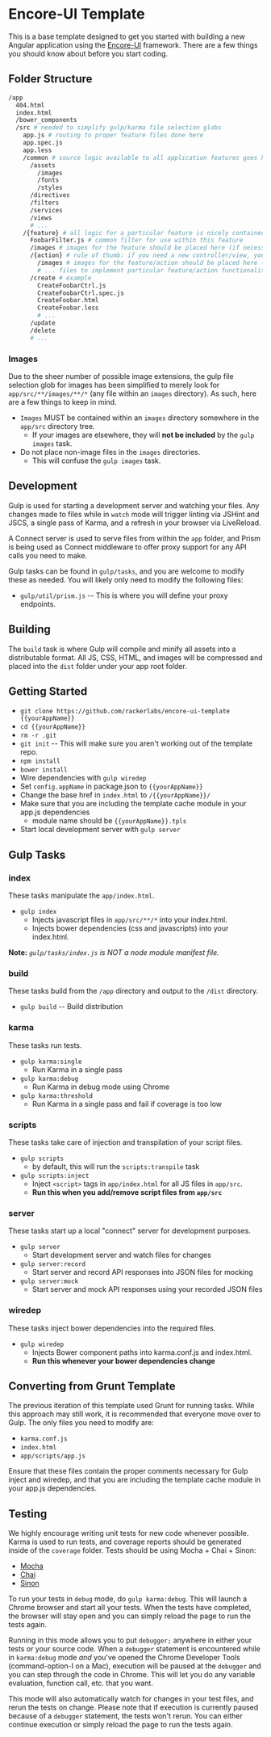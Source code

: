 # Encore-UI Template

This is a base template designed to get you started with building a new Angular application using the [Encore-UI](http://rackerlabs.github.io/encore-ui/#/overview) framework.
There are a few things you should know about before you start coding.

## Folder Structure

```bash
/app
  404.html
  index.html
  /bower_components
  /src # needed to simplify gulp/karma file selection globs
    app.js # routing to proper feature files done here
    app.spec.js
    app.less
    /common # source logic available to all application features goes here
      /assets
        /images
        /fonts
        /styles
      /directives
      /filters
      /services
      /views
      # ...
    /{feature} # all logic for a particular feature is nicely contained within its own directory
      FoobarFilter.js # common filter for use within this feature
      /images # images for the feature should be placed here (if necessary)
      /{action} # rule of thumb: if you need a new controller/view, you might need another directory
        /images # images for the feature/action should be placed here (if necessary)
        # ... files to implement particular feature/action functionality
      /create # example
        CreateFoobarCtrl.js
        CreateFoobarCtrl.spec.js
        CreateFoobar.html
        CreateFoobar.less
        # ...
      /update
      /delete
      # ...
```
        

### Images

Due to the sheer number of possible image extensions, the gulp file selection glob for images has been simplified to merely look for `app/src/**/images/**/*` (any file within an `images` directory).
As such, here are a few things to keep in mind.

* `Images` MUST be contained within an `images` directory somewhere in the `app/src` directory tree.
  * If your images are elsewhere, they will **not be included** by the `gulp images` task.
* Do not place non-image files in the `images` directories.
  * This will confuse the `gulp images` task.

## Development

Gulp is used for starting a development server and watching your files. Any changes made to files while in `watch` mode
will trigger linting via JSHint and JSCS, a single pass of Karma, and a refresh in your browser via LiveReload.

A Connect server is used to serve files from within the `app` folder, and
Prism is being used as Connect middleware to offer proxy support for any API calls you need to make.

Gulp tasks can be found in `gulp/tasks`, and you are welcome to modify these as needed. You will likely only need to
modify the following files:

* `gulp/util/prism.js` -- This is where you will define your proxy endpoints.

## Building

The `build` task is where Gulp will compile and minify all assets into a distributable format. All JS, CSS, HTML, and
images will be compressed and placed into the `dist` folder under your app root folder.

## Getting Started

* `git clone https://github.com/rackerlabs/encore-ui-template {{yourAppName}}`
* `cd {{yourAppName}}`
* `rm -r .git`
* `git init` -- This will make sure you aren't working out of the template repo.
* `npm install`
* `bower install`
* Wire dependencies with `gulp wiredep`
* Set `config.appName` in package.json to `{{yourAppName}}`
* Change the base href in `index.html` to `/{{yourAppName}}/`
* Make sure that you are including the template cache module in your app.js dependencies
  * module name should be `{{yourAppName}}.tpls`
* Start local development server with `gulp server`

## Gulp Tasks

### index
These tasks manipulate the `app/index.html`.

* `gulp index`
  * Injects javascript files in `app/src/**/*` into your index.html. 
  * Injects bower dependencies (css and javascripts) into your index.html.

**Note:** *`gulp/tasks/index.js` is NOT a node module manifest file.*

### build
These tasks build from the `/app` directory and output to the `/dist` directory.

* `gulp build` -- Build distribution

### karma
These tasks run tests.

* `gulp karma:single`
  * Run Karma in a single pass
* `gulp karma:debug`
  * Run Karma in debug mode using Chrome
* `gulp karma:threshold`
  * Run Karma in a single pass and fail if coverage is too low

### scripts
These tasks take care of injection and transpilation of your script files.

* `gulp scripts`
  * by default, this will run the `scripts:transpile` task
* `gulp scripts:inject`
  * Inject `<script>` tags in `app/index.html` for all JS files in `app/src`.
  * **Run this when you add/remove script files from `app/src`**

### server
These tasks start up a local "connect" server for development purposes.

* `gulp server`
  * Start development server and watch files for changes
* `gulp server:record`
  * Start server and record API responses into JSON files for mocking
* `gulp server:mock`
  * Start server and mock API responses using your recorded JSON files

### wiredep
These tasks inject bower dependencies into the required files.

* `gulp wiredep`
  * Injects Bower component paths into karma.conf.js and index.html.
  * **Run this whenever your bower dependencies change**

## Converting from Grunt Template

The previous iteration of this template used Grunt for running tasks. While this approach may still work, it is
recommended that everyone move over to Gulp. The only files you need to modify are:

* `karma.conf.js`
* `index.html`
* `app/scripts/app.js`

Ensure that these files contain the proper comments necessary for Gulp inject and wiredep, and that you are including
the template cache module in your app.js dependencies.

## Testing

We highly encourage writing unit tests for new code whenever possible. Karma is used to run tests, and coverage
reports should be generated inside of the `coverage` folder. Tests should be using Mocha + Chai + Sinon:

* [Mocha](http://visionmedia.github.io/mocha/)
* [Chai](http://chaijs.com/)
* [Sinon](http://sinonjs.org/)

To run your tests in `debug` mode, do `gulp karma:debug`. This will launch a Chrome browser and start all your tests.
When the tests have completed, the browser will stay open and you can simply reload the page to run the tests again.

Running in this mode allows you to put `debugger;` anywhere in either your tests or your source code. When a `debugger`
statement is encountered while in `karma:debug` mode *and* you've opened the Chrome Developer Tools (command-option-I on a Mac),
execution will be paused at the `debugger` and you can step through the code in Chrome. This will let you do any variable
evaluation, function call, etc. that you want. 

This mode will also automatically watch for changes in your test files, and rerun the tests on change. Please note that
if execution is currently paused because of a `debugger` statement, the tests won't rerun. You can either continue 
execution or simply reload the page to run the tests again.
